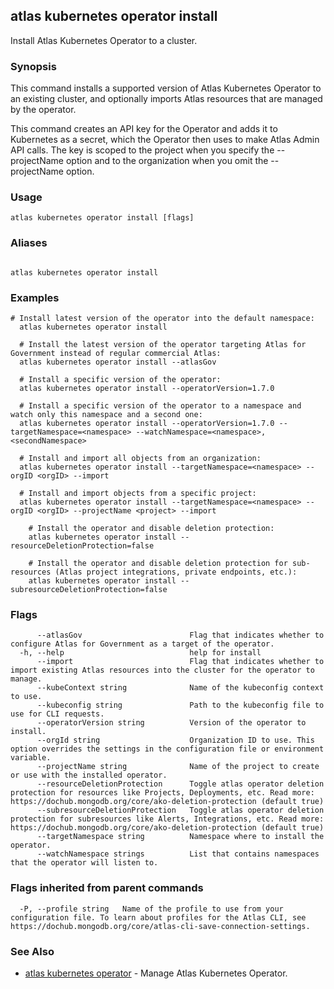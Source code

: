 ## atlas kubernetes operator install

Install Atlas Kubernetes Operator to a cluster.


### Synopsis

This command installs a supported version of Atlas Kubernetes Operator to an existing cluster, and optionally imports Atlas resources that are managed by the operator.

This command creates an API key for the Operator and adds it to Kubernetes as a secret, which the Operator then uses to make Atlas Admin API calls.
The key is scoped to the project when you specify the --projectName option and to the organization when you omit the --projectName option.


### Usage
```
atlas kubernetes operator install [flags]
```

### Aliases
```

atlas kubernetes operator install
```

### Examples

```
# Install latest version of the operator into the default namespace:
  atlas kubernetes operator install

  # Install the latest version of the operator targeting Atlas for Government instead of regular commercial Atlas:
  atlas kubernetes operator install --atlasGov

  # Install a specific version of the operator:
  atlas kubernetes operator install --operatorVersion=1.7.0

  # Install a specific version of the operator to a namespace and watch only this namespace and a second one:
  atlas kubernetes operator install --operatorVersion=1.7.0 --targetNamespace=<namespace> --watchNamespace=<namespace>,<secondNamespace>

  # Install and import all objects from an organization:
  atlas kubernetes operator install --targetNamespace=<namespace> --orgID <orgID> --import

  # Install and import objects from a specific project:
  atlas kubernetes operator install --targetNamespace=<namespace> --orgID <orgID> --projectName <project> --import

	# Install the operator and disable deletion protection:
	atlas kubernetes operator install --resourceDeletionProtection=false

	# Install the operator and disable deletion protection for sub-resources (Atlas project integrations, private endpoints, etc.):
	atlas kubernetes operator install --subresourceDeletionProtection=false
```


### Flags

```
      --atlasGov                        Flag that indicates whether to configure Atlas for Government as a target of the operator.
  -h, --help                            help for install
      --import                          Flag that indicates whether to import existing Atlas resources into the cluster for the operator to manage.
      --kubeContext string              Name of the kubeconfig context to use.
      --kubeconfig string               Path to the kubeconfig file to use for CLI requests.
      --operatorVersion string          Version of the operator to install.
      --orgId string                    Organization ID to use. This option overrides the settings in the configuration file or environment variable.
      --projectName string              Name of the project to create or use with the installed operator.
      --resourceDeletionProtection      Toggle atlas operator deletion protection for resources like Projects, Deployments, etc. Read more: https://dochub.mongodb.org/core/ako-deletion-protection (default true)
      --subresourceDeletionProtection   Toggle atlas operator deletion protection for subresources like Alerts, Integrations, etc. Read more: https://dochub.mongodb.org/core/ako-deletion-protection (default true)
      --targetNamespace string          Namespace where to install the operator.
      --watchNamespace strings          List that contains namespaces that the operator will listen to.

```


### Flags inherited from parent commands

```
  -P, --profile string   Name of the profile to use from your configuration file. To learn about profiles for the Atlas CLI, see https://dochub.mongodb.org/core/atlas-cli-save-connection-settings.

```

### See Also


* [atlas kubernetes operator](atlas_kubernetes_operator.md)	- Manage Atlas Kubernetes Operator.



